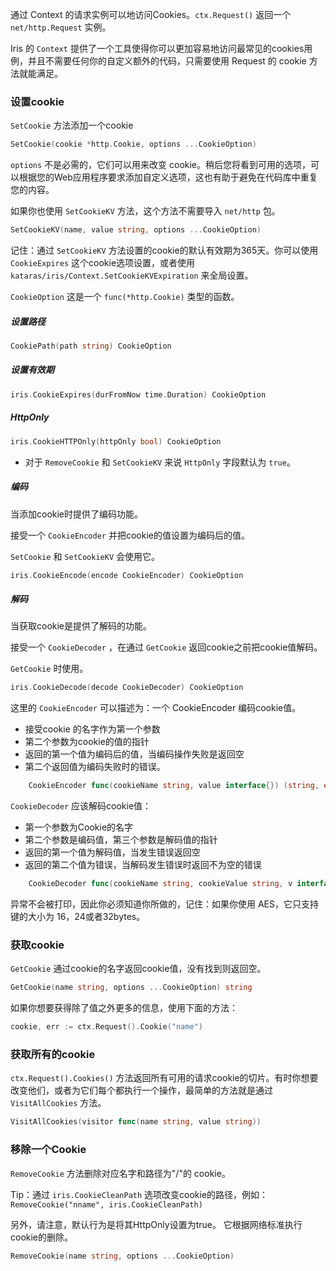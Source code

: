 通过 Context 的请求实例可以地访问Cookies。`ctx.Request()` 返回一个 `net/http.Request` 实例。

Iris 的 `Context` 提供了一个工具使得你可以更加容易地访问最常见的cookies用例，并且不需要任何你的自定义额外的代码，只需要使用 Request 的 cookie 方法就能满足。

### 设置cookie

`SetCookie` 方法添加一个cookie

```go
SetCookie(cookie *http.Cookie, options ...CookieOption)
```

`options` 不是必需的，它们可以用来改变 cookie。稍后您将看到可用的选项，可以根据您的Web应用程序要求添加自定义选项，这也有助于避免在代码库中重复您的内容。

如果你也使用 `SetCookieKV` 方法，这个方法不需要导入 `net/http` 包。

```go
SetCookieKV(name, value string, options ...CookieOption)
```

记住：通过 `SetCookieKV` 方法设置的cookie的默认有效期为365天。你可以使用 `CookieExpires` 这个cookie选项设置，或者使用 `kataras/iris/Context.SetCookieKVExpiration` 来全局设置。


`CookieOption` 这是一个 `func(*http.Cookie)` 类型的函数。

##### 设置路径

```go
CookiePath(path string) CookieOption
```

##### 设置有效期

```go
iris.CookieExpires(durFromNow time.Duration) CookieOption
```

##### HttpOnly

```go
iris.CookieHTTPOnly(httpOnly bool) CookieOption
```
- 对于 `RemoveCookie` 和 `SetCookieKV` 来说 `HttpOnly` 字段默认为 `true`。

##### 编码
当添加cookie时提供了编码功能。

接受一个 `CookieEncoder` 并把cookie的值设置为编码后的值。

`SetCookie` 和 `SetCookieKV` 会使用它。

```go
iris.CookieEncode(encode CookieEncoder) CookieOption
```

##### 解码

当获取cookie是提供了解码的功能。

接受一个 `CookieDecoder` ，在通过 `GetCookie` 返回cookie之前把cookie值解码。

`GetCookie` 时使用。

```go
iris.CookieDecode(decode CookieDecoder) CookieOption
```


这里的 `CookieEncoder` 可以描述为：一个 CookieEncoder 编码cookie值。

- 接受cookie 的名字作为第一个参数
- 第二个参数为cookie的值的指针
- 返回的第一个值为编码后的值，当编码操作失败是返回空
- 第二个返回值为编码失败时的错误。

```go
	CookieEncoder func(cookieName string, value interface{}) (string, error)
```

`CookieDecoder` 应该解码cookie值：

- 第一个参数为Cookie的名字
- 第二个参数是编码值，第三个参数是解码值的指针
- 返回的第一个值为解码值，当发生错误返回空
- 返回的第二个值为错误，当解码发生错误时返回不为空的错误

```go
	CookieDecoder func(cookieName string, cookieValue string, v interface{}) error
```

异常不会被打印，因此你必须知道你所做的，记住：如果你使用 AES，它只支持键的大小为 16，24或者32bytes。

### 获取cookie

`GetCookie` 通过cookie的名字返回cookie值，没有找到则返回空。

```go
GetCookie(name string, options ...CookieOption) string
```

如果你想要获得除了值之外更多的信息，使用下面的方法：

```go
cookie, err := ctx.Request().Cookie("name")
```

### 获取所有的cookie

`ctx.Request().Cookies()` 方法返回所有可用的请求cookie的切片。有时你想要改变他们，或者为它们每个都执行一个操作，最简单的方法就是通过 `VisitAllCookies` 方法。

```go
VisitAllCookies(visitor func(name string, value string))
```

### 移除一个Cookie

`RemoveCookie` 方法删除对应名字和路径为"/"的 cookie。

Tip：通过 `iris.CookieCleanPath` 选项改变cookie的路径，例如：`RemoveCookie("nname", iris.CookieCleanPath)`

另外，请注意，默认行为是将其HttpOnly设置为true。 它根据网络标准执行cookie的删除。

```go
RemoveCookie(name string, options ...CookieOption)
```